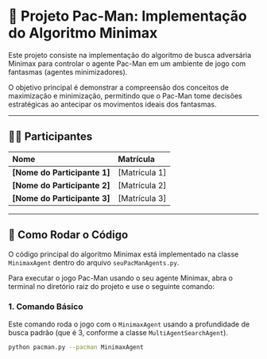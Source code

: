 # 🤖 Projeto Pac-Man: Implementação do Algoritmo Minimax

Este projeto consiste na implementação do algoritmo de busca adversária Minimax para controlar o agente Pac-Man em um ambiente de jogo com fantasmas (agentes minimizadores).

O objetivo principal é demonstrar a compreensão dos conceitos de maximização e minimização, permitindo que o Pac-Man tome decisões estratégicas ao antecipar os movimentos ideais dos fantasmas.

---

## 👨‍💻 Participantes

| Nome | Matrícula |
| :--- | :-------- |
| **[Nome do Participante 1]** | [Matrícula 1] |
| **[Nome do Participante 2]** | [Matrícula 2] |
| **[Nome do Participante 3]** | [Matrícula 3] |

---

## 🚀 Como Rodar o Código

O código principal do algoritmo Minimax está implementado na classe `MinimaxAgent` dentro do arquivo `seuPacManAgents.py`.

Para executar o jogo Pac-Man usando o seu agente Minimax, abra o terminal no diretório raiz do projeto e use o seguinte comando:

### 1. Comando Básico

Este comando roda o jogo com o `MinimaxAgent` usando a profundidade de busca padrão (que é 3, conforme a classe `MultiAgentSearchAgent`).

```bash
python pacman.py --pacman MinimaxAgent